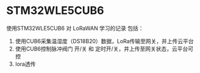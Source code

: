 # STM32WLE5CUB6
使用STM32WLE5CUB6 对 LoRaWAN 学习的记录
包括： 
  1. 使用CUB6采集温湿度（DS18B20）数据，LoRa传输至网关，并上传云平台
  2. 使用CUB6控制脉冲阀门 开/关 和 定时开/关，并上传至网关状态，云平台可控
  3. lora透传
